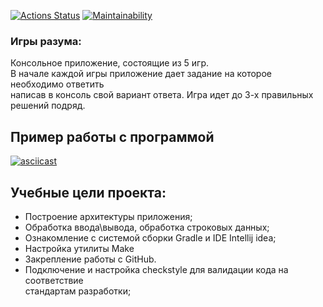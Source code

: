 [![Actions Status](https://github.com/ZorgIT/java-project-61/workflows/hexlet-check/badge.svg)](https://github.com/ZorgIT/java-project-61/actions)
[![Maintainability](https://api.codeclimate.com/v1/badges/fd2a1e010c133e2687ed/maintainability)](https://codeclimate.com/github/ZorgIT/java-project-61/maintainability)
### Игры разума:
Консольное приложение, состоящие из 5 игр. <br>
В начале каждой игры приложение дает задание на которое необходимо ответить <br>
написав в консоль свой вариант ответа. Игра идет до 3-х правильных решений подряд.
## Пример работы с программой
[![asciicast](https://asciinema.org/a/MLTzd7pVdsM2xXzil2u4Lxpll.svg)](https://asciinema.org/a/MLTzd7pVdsM2xXzil2u4Lxpll)

 ## Учебные цели проекта:
- Построение архитектуры приложения;
- Обработка ввода\вывода, обработка строковых данных;
- Ознакомление с системой сборки Gradle и IDE Intellij idea;
- Настройка утилиты Make
- Закрепление работы с GitHub.
- Подключение и настройка checkstyle для валидации кода на соответствие <br>
стандартам разработки;
